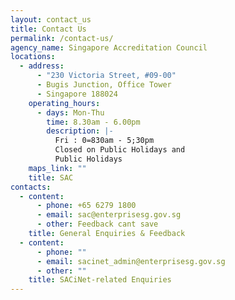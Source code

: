 ```yaml
---
layout: contact_us
title: Contact Us
permalink: /contact-us/
agency_name: Singapore Accreditation Council
locations:
  - address:
      - "230 Victoria Street, #09-00"
      - Bugis Junction, Office Tower
      - Singapore 188024
    operating_hours:
      - days: Mon-Thu
        time: 8.30am - 6.00pm
        description: |-
          Fri : 0=830am - 5;30pm
          Closed on Public Holidays and
          Public Holidays
    maps_link: ""
    title: SAC
contacts:
  - content:
      - phone: +65 6279 1800
      - email: sac@enterprisesg.gov.sg
      - other: Feedback cant save
    title: General Enquiries & Feedback
  - content:
      - phone: ""
      - email: sacinet_admin@enterprisesg.gov.sg
      - other: ""
    title: SACiNet-related Enquiries
---
```

